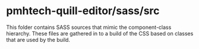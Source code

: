 # pmhtech-quill-editor/sass/src

This folder contains SASS sources that mimic the component-class hierarchy. These files
are gathered in to a build of the CSS based on classes that are used by the build.
